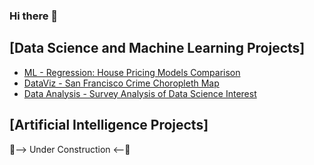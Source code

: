 ### Hi there 👋

## [Data Science and Machine Learning Projects]
   - [ML - Regression: House Pricing Models Comparison](https://github.com/lemberck/ML-Regression-House_Pricing_Models#machine-learning---regression-house-pricing-models-comparison) 
   - [DataViz - San Francisco Crime Choropleth Map](https://github.com/lemberck/DataViz-San_Francisco_Crime_Choropleth_Map)
   - [Data Analysis - Survey Analysis of Data Science Interest](https://github.com/lemberck/Data-Analysis-Survey_Analysis_Data_Science_interest)
   
   
## [Artificial Intelligence Projects]
 🔭--> Under Construction <--🔭
<!--
**lemberck/lemberck** is a ✨ _special_ ✨ repository because its `README.md` (this file) appears on your GitHub profile.

Here are some ideas to get you started:

- 🔭 I’m currently working on ...
- 🌱 I’m currently learning ...
- 👯 I’m looking to collaborate on ...
- 🤔 I’m looking for help with ...
- 💬 Ask me about ...
- 📫 How to reach me: ...
- 😄 Pronouns: ...
- ⚡ Fun fact: ...
-->
